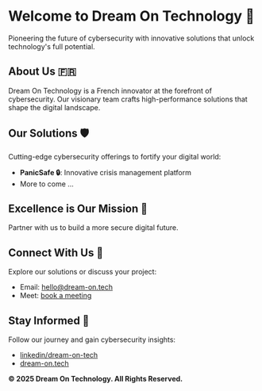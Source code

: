 # Welcome to Dream On Technology 🚀

Pioneering the future of cybersecurity with innovative solutions that unlock technology's full potential.

## About Us 🇫🇷

Dream On Technology is a French innovator at the forefront of cybersecurity. Our visionary team crafts high-performance solutions that shape the digital landscape.

## Our Solutions 🛡️

Cutting-edge cybersecurity offerings to fortify your digital world:

* **PanicSafe 🔒**: Innovative crisis management platform
* More to come ...

## Excellence is Our Mission 🎯

Partner with us to build a more secure digital future.

## Connect With Us 📩

Explore our solutions or discuss your project:
- Email: [hello@dream-on.tech](mailto:hello@dream-on.tech)
- Meet: [book a meeting](https://outlook.office365.com/book/DOT@dream-on.tech/)

## Stay Informed 🔔

Follow our journey and gain cybersecurity insights:
- [linkedin/dream-on-tech](https://www.linkedin.com/company/dream-on-tech)
- [dream-on.tech](https://dream-on.tech)

**© 2025 Dream On Technology. All Rights Reserved.**

